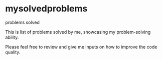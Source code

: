 # mysolvedproblems
problems solved

This is list of problems solved by me, showcasing my problem-solving ability.

Please feel free to review and give me inputs on how to improve the code quality.
